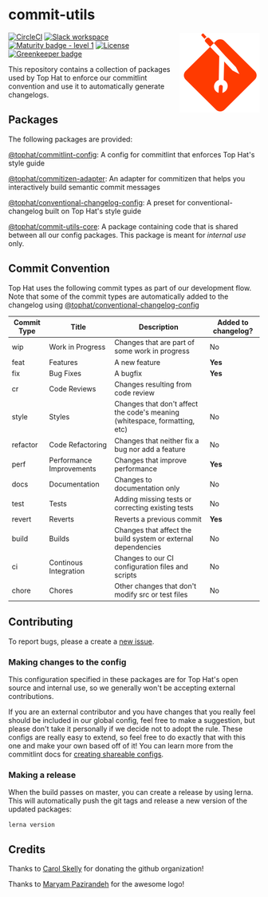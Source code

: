 # commit-utils

<span><img align="right" src="./website/static/img/commit-utils.svg" alt="Logo"></span>

[![CircleCI](https://circleci.com/gh/tophat/commit-utils/tree/master.svg?style=svg)](https://circleci.com/gh/tophat/commit-utils/tree/master)
[![Slack workspace](https://slackinvite.dev.tophat.com/badge.svg)](https://opensource.tophat.com/slack)
[![Maturity badge - level 1](https://img.shields.io/badge/Maturity-Level%201%20--%20New%20Project-yellow.svg)](https://github.com/tophat/getting-started/blob/master/scorecard.md)
[![License](https://img.shields.io/badge/License-Apache%202.0-blue.svg)](https://opensource.org/licenses/Apache-2.0) [![Greenkeeper badge](https://badges.greenkeeper.io/tophat/commit-utils.svg)](https://greenkeeper.io/)


This repository contains a collection of packages used by Top Hat to enforce our commitlint convention and use it to automatically generate changelogs. 

## Packages

The following packages are provided: 

[@tophat/commitlint-config](https://github.com/tophat/commit-utils/tree/master/packages/commitlint-config): A config for commitlint that enforces Top Hat's style guide

[@tophat/commitizen-adapter](https://github.com/tophat/commit-utils/tree/master/packages/commitizen-adapter): An adapter for commitizen that helps you interactively build semantic commit messages

[@tophat/conventional-changelog-config](https://github.com/tophat/commit-utils/tree/master/packages/conventional-changelog-config): A preset for conventional-changelog built on Top Hat's style guide

[@tophat/commit-utils-core](https://github.com/tophat/commit-utils/tree/master/packages/commit-utils-core): A package containing code that is shared between all our config packages. This package is meant for *internal use* only.   


## Commit Convention 

Top Hat uses the following commit types as part of our development flow. Note that some of the commit types are automatically added to the changelog using [@tophat/conventional-changelog-config](https://github.com/tophat/commit-utils/tree/master/packages/conventional-changelog-config)

| Commit Type | Title | Description | Added to changelog? |
| --- | --- | --- | --- | 
| wip | Work in Progress | Changes that are part of some work in progress | No
| feat | Features | A new feature | **Yes**
| fix | Bug Fixes | A bugfix | **Yes** 
| cr | Code Reviews | Changes resulting from code review 
| style | Styles | Changes that don't affect the code's meaning (whitespace, formatting, etc) | No
| refactor | Code Refactoring | Changes that neither fix a bug nor add a feature | No
| perf | Performance Improvements | Changes that improve performance | **Yes**
| docs | Documentation | Changes to documentation only | No 
| test | Tests | Adding missing tests or correcting existing tests | No
| revert | Reverts | Reverts a previous commit | **Yes** 
| build | Builds | Changes that affect the build system or external dependencies | No 
| ci | Continous Integration | Changes to our CI configuration files and scripts | No
| chore | Chores | Other changes that don't modify src or test files | No

## Contributing
To report bugs, please a create a [new issue](https://github.com/tophat/commit-utils/issues).

### Making changes to the config
This configuration specified in these packages are for Top Hat's open source and internal use, so we generally won't be accepting external contributions.

If you are an external contributor and you have changes that you really feel should be included in our global config, feel free to make a suggestion, but please don't take it personally if we decide not to adopt the rule.
These configs are really easy to extend, so feel free to do exactly that with this one and make your own based off of it!
You can learn more from the commitlint docs for [creating shareable configs](https://eslint.org/docs/developer-guide/shareable-configs).


### Making a release

When the build passes on master, you can create a release by using lerna. This will automatically push the git tags and release a new version of the updated packages:

```
lerna version
```

## Credits

Thanks to [Carol Skelly](https://github.com/iatek) for donating the github organization!

Thanks to [Maryam Pazirandeh](https://github.com/maryampaz) for the awesome logo!
